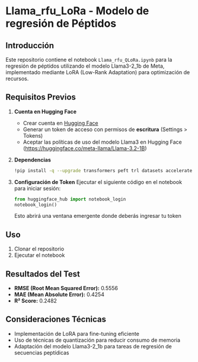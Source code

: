 # Llama_rfu_LoRa - Modelo de regresión de Péptidos

## Introducción

Este repositorio contiene el notebook `Llama_rfu_QLoRa.ipynb` para la regresión de péptidos utilizando el modelo Llama3-2_1b de Meta, implementado mediante LoRA (Low-Rank Adaptation) para optimización de recursos.

## Requisitos Previos

1. **Cuenta en Hugging Face**

   - Crear cuenta en [Hugging Face](https://huggingface.co/)
   - Generar un token de acceso con permisos de **escritura** (Settings > Tokens)
   - Aceptar las políticas de uso del modelo Llama3 en Hugging Face (https://huggingface.co/meta-llama/Llama-3.2-1B)

2. **Dependencias**

   ```bash
   !pip install -q --upgrade transformers peft trl datasets accelerate bitsandbytes scikit-learn
   ```

3. **Configuración de Token**
   Ejecutar el siguiente código en el notebook para iniciar sesión:
   ```python
   from huggingface_hub import notebook_login
   notebook_login()
   ```
   Esto abrirá una ventana emergente donde deberás ingresar tu token

## Uso

1. Clonar el repositorio
2. Ejecutar el notebook

## Resultados del Test

- **RMSE (Root Mean Squared Error):** 0.5556
- **MAE (Mean Absolute Error):** 0.4254
- **R² Score:** 0.2482

## Consideraciones Técnicas

- Implementación de LoRA para fine-tuning eficiente
- Uso de técnicas de quantización para reducir consumo de memoria
- Adaptación del modelo Llama3-2_1b para tareas de regresión de secuencias peptídicas
